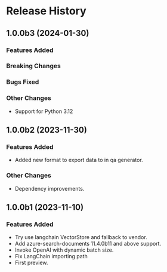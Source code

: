 # Release History

## 1.0.0b3 (2024-01-30)

### Features Added

### Breaking Changes

### Bugs Fixed

### Other Changes

- Support for Python 3.12

## 1.0.0b2 (2023-11-30)

### Features Added
 - Added new format to export data to in qa generator.

### Other Changes

- Dependency improvements.

## 1.0.0b1 (2023-11-10)

### Features Added
- Try use langchain VectorStore and fallback to vendor.
- Add azure-search-documents 11.4.0b11 and above support.
- Invoke OpenAI with dynamic batch size.
- Fix LangChain importing path
- First preview.

